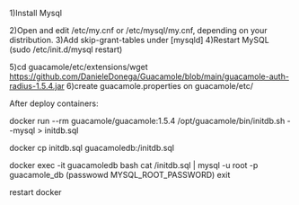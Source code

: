 1)Install Mysql

2)Open and edit /etc/my.cnf or /etc/mysql/my.cnf, depending on your distribution.
3)Add skip-grant-tables under [mysqld]
4)Restart MySQL (sudo /etc/init.d/mysql restart)

5)cd guacamole/etc/extensions/wget https://github.com/DanieleDonega/Guacamole/blob/main/guacamole-auth-radius-1.5.4.jar
6)create guacamole.properties on guacamole/etc/

After deploy containers:

docker run --rm guacamole/guacamole:1.5.4 /opt/guacamole/bin/initdb.sh --mysql > initdb.sql

docker cp initdb.sql guacamoledb:/initdb.sql

docker exec -it guacamoledb bash
cat /initdb.sql | mysql -u root -p guacamole_db (passwowd MYSQL_ROOT_PASSWORD)
exit

restart docker

